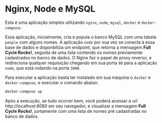 # Nginx, Node e MySQL

Esta é uma aplicação simples utilizando `nginx`, `node`, `mysql`, `docker` e `docker-compose`. 

Essa aplicação, inicialmente, cria e popula o banco MySQL com uma tabela `people` com alguns nomes. A aplicação `node` por sua vez se conecta à essa base de dados e disponbiliza um endpoint, que retorna a mensagem **Full Cycle Rocks!**, seguida de uma lista contendo os nomes previamente cadastrados no banco de dados. O Nginx faz o papel de proxy reverso, e redireciona qualquer requisição chegando em sua porta `80` para a aplicação `node`, que está rodando na porta `3000`.

Para executar a aplicação basta ter instalado em sua máquina o `docker` e `docker-compose`, e executar o comando abaixo:

```sh
docker-compose up
```

Após a execução, se tudo ocorrer bem, você poderá acessar a url http://localhost:8080 em seu navegador, e visualizar a mensagem **Full Cycle Rocks!**, juntamente com uma lista de nomes pré cadastradas no banco de dados.